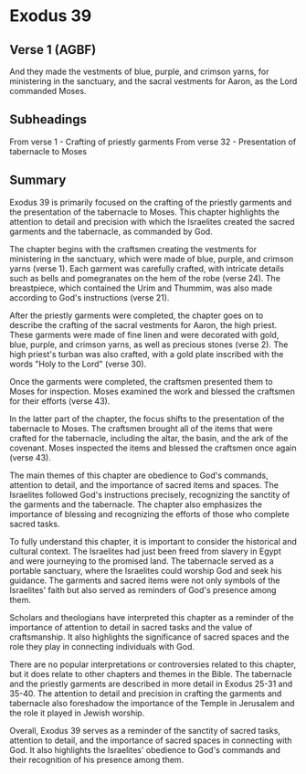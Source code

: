 # Exodus 39

## Verse 1 (AGBF)

And they made the vestments of blue, purple, and crimson yarns, for ministering in the sanctuary, and the sacral vestments for Aaron, as the Lord commanded Moses.

## Subheadings

From verse 1 - Crafting of priestly garments
From verse 32 - Presentation of tabernacle to Moses

## Summary

Exodus 39 is primarily focused on the crafting of the priestly garments and the presentation of the tabernacle to Moses. This chapter highlights the attention to detail and precision with which the Israelites created the sacred garments and the tabernacle, as commanded by God.

The chapter begins with the craftsmen creating the vestments for ministering in the sanctuary, which were made of blue, purple, and crimson yarns (verse 1). Each garment was carefully crafted, with intricate details such as bells and pomegranates on the hem of the robe (verse 24). The breastpiece, which contained the Urim and Thummim, was also made according to God's instructions (verse 21).

After the priestly garments were completed, the chapter goes on to describe the crafting of the sacral vestments for Aaron, the high priest. These garments were made of fine linen and were decorated with gold, blue, purple, and crimson yarns, as well as precious stones (verse 2). The high priest's turban was also crafted, with a gold plate inscribed with the words "Holy to the Lord" (verse 30).

Once the garments were completed, the craftsmen presented them to Moses for inspection. Moses examined the work and blessed the craftsmen for their efforts (verse 43).

In the latter part of the chapter, the focus shifts to the presentation of the tabernacle to Moses. The craftsmen brought all of the items that were crafted for the tabernacle, including the altar, the basin, and the ark of the covenant. Moses inspected the items and blessed the craftsmen once again (verse 43).

The main themes of this chapter are obedience to God's commands, attention to detail, and the importance of sacred items and spaces. The Israelites followed God's instructions precisely, recognizing the sanctity of the garments and the tabernacle. The chapter also emphasizes the importance of blessing and recognizing the efforts of those who complete sacred tasks.

To fully understand this chapter, it is important to consider the historical and cultural context. The Israelites had just been freed from slavery in Egypt and were journeying to the promised land. The tabernacle served as a portable sanctuary, where the Israelites could worship God and seek his guidance. The garments and sacred items were not only symbols of the Israelites' faith but also served as reminders of God's presence among them.

Scholars and theologians have interpreted this chapter as a reminder of the importance of attention to detail in sacred tasks and the value of craftsmanship. It also highlights the significance of sacred spaces and the role they play in connecting individuals with God.

There are no popular interpretations or controversies related to this chapter, but it does relate to other chapters and themes in the Bible. The tabernacle and the priestly garments are described in more detail in Exodus 25-31 and 35-40. The attention to detail and precision in crafting the garments and tabernacle also foreshadow the importance of the Temple in Jerusalem and the role it played in Jewish worship.

Overall, Exodus 39 serves as a reminder of the sanctity of sacred tasks, attention to detail, and the importance of sacred spaces in connecting with God. It also highlights the Israelites' obedience to God's commands and their recognition of his presence among them.